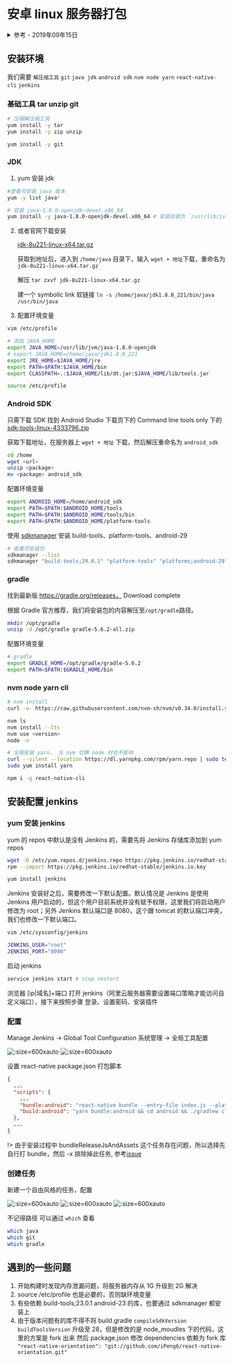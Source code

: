 # 安卓 linux 服务器打包

<details>
<summary>参考 - 2019年09年15日</summary>

- [Linux 服务器搭建 Jenkins 自动化打包](https://fenglincanyi.github.io/2018/02/28/Linux服务器搭建Jenkins自动化打包/)

</details>

## 安装环境

我们需要 `解压缩工具` `git` `java jdk` `android sdk` `nvm node yarn` `react-native-cli` `jenkins`

### 基础工具 tar unzip git

```bash
# 压缩解压缩工具
yum install -y tar
yum install -y zip unzip

yum install -y git
```

### JDK

1. yum 安装 jdk

```bash
#查看可安装 java 版本
yum -y list java*

# 安装 java-1.8.0-openjdk-devel.x86_64
yum install -y java-1.8.0-openjdk-devel.x86_64 # 安装目录为 `/usr/lib/jvm`
```

2. 或者官网下载安装

   [jdk-8u221-linux-x64.tar.gz](https://www.oracle.com/technetwork/java/javase/downloads/jdk8-downloads-2133151.html)

   获取到地址后，进入到 `/home/java` 目录下，输入 `wget + 地址`下载，重命名为 `jdk-8u221-linux-x64.tar.gz`

   解压 `tar zxvf jdk-8u221-linux-x64.tar.gz`

   建一个 symbolic link 软链接 `ln -s /home/java/jdk1.8.0_221/bin/java /usr/bin/java`

3. 配置环境变量

```bash
vim /etc/profile

# 添加 JAVA_HOME
export JAVA_HOME=/usr/lib/jvm/java-1.8.0-openjdk
# export JAVA_HOME=/home/java/jdk1.8.0_221
export JRE_HOME=$JAVA_HOME/jre
export PATH=$PATH:$JAVA_HOME/bin
export CLASSPATH=.:$JAVA_HOME/lib/dt.jar:$JAVA_HOME/lib/tools.jar

source /etc/profile
```

### Android SDK

只需下载 SDK 找到 Android Studio 下载页下的 Command line tools only 下的 [sdk-tools-linux-4333796.zip](https://developer.android.com/studio#downloads)

获取下载地址，在服务器上 `wget + 地址` 下载，然后解压重命名为 `android_sdk`

```bash
cd /home
wget <url>
unzip <package>
mv <package> android_sdk
```

配置环境变量

```bash
export ANDROID_HOME=/home/android_sdk
export PATH=$PATH:$ANDROID_HOME/tools
export PATH=$PATH:$ANDROID_HOME/tools/bin
export PATH=$PATH:$ANDROID_HOME/platform-tools
```

使用 [sdkmanager](https://developer.android.com/studio/command-line/sdkmanager) 安装 build-tools、platform-tools、android-29

```bash
# 查看可安装包
sdkmanager --list
sdkmanager "build-tools;29.0.1" "platform-tools" "platforms;android-29"
```

### gradle

找到最新版 https://gradle.org/releases， Download complete

根据 Gradle 官方推荐，我们将安装包的内容解压至`/opt/gradle`路径。

```bash
mkdir /opt/gradle
unzip -d /opt/gradle gradle-5.6.2-all.zip
```

配置环境变量

```bash
# gradle
export GRADLE_HOME=/opt/gradle/gradle-5.6.2
export PATH=$PATH:$GRADLE_HOME/bin
```

### nvm node yarn cli

```bash
# nvm install
curl -o- https://raw.githubusercontent.com/nvm-sh/nvm/v0.34.0/install.sh | bash

nvm ls
nvm install --lts
nvm use <version>
node -v

# 全局安装 yarn， 当 nvm 切换 node 时也不影响
curl --silent --location https://dl.yarnpkg.com/rpm/yarn.repo | sudo tee /etc/yum.repos.d/yarn.repo
sudo yum install yarn

npm i -g react-native-cli
```

## 安装配置 jenkins

### yum 安装 jenkins

yum 的 repos 中默认是没有 Jenkins 的，需要先将 Jenkins 存储库添加到 yum repos

```bash
wget -O /etc/yum.repos.d/jenkins.repo https://pkg.jenkins.io/redhat-stable/jenkins.repo
rpm --import https://pkg.jenkins.io/redhat-stable/jenkins.io.key

yum install jenkins
```

Jenkins 安装好之后，需要修改一下默认配置。默认情况是 Jenkins 是使用 Jenkins 用户启动的，但这个用户目前系统并没有赋予权限，这里我们将启动用户修改为 root；另外 Jenkins 默认端口是 8080，这个跟 tomcat 的默认端口冲突，我们也修改一下默认端口。

```bash
vim /etc/sysconfig/jenkins

JENKINS_USER="root"
JENKINS_PORT="8090"
```

启动 jenkins

```bash
service jenkins start # stop restart
```

浏览器 [ip|域名]+端口 打开 jenkins（阿里云服务器需要设置端口策略才能访问自定义端口），接下来按照步骤 登录、设置密码、安装插件

### 配置

Manage Jenkins -> Global Tool Configuration 系统管理 -> 全局工具配置

![](img/jenkins_jdk.jpg ':size=600xauto')
![](img/jenkins_git_gradle.jpg ':size=600xauto')

设置 react-native package.json 打包脚本

```json
{
  ...
  "scripts": {
    ...
    "bundle:android": "react-native bundle --entry-file index.js --platform android --dev false --bundle-output ./android/app/src/main/assets/index.android.bundle",
    "build:android": "yarn bundle:android && cd android && ./gradlew clean --stacktrace && ./gradlew assembleRelease -x bundleReleaseJsAndAssets --stacktrace"
  },
  ...
}
```

!> 由于安装过程中 bundleReleaseJsAndAssets 这个任务存在问题，所以选择先自行打 bundle，然后 -x 排除掉此任务, 参考[issue](https://stackoverflow.com/questions/49513047/react-native-assemblerelease-fails-for-task-appbundlereleasejsandassets)

### 创建任务

新建一个自由风格的任务，配置

![](img/jenkins_task_git.jpg ':size=600xauto')
![](img/jenkins_task_build.jpg ':size=600xauto')
![](img/jenkins_task_after.jpg ':size=600xauto')

不记得路径 可以通过 `which` 查看

```bash
which java
which git
which gradle
```

## 遇到的一些问题

1. 开始构建时发现内存泄漏问题，将服务器内存从 1G 升级到 2G 解决
2. source /etc/profile 也是必要的，否则缺环境变量
3. 有些依赖 build-tools;23.0.1 android-23 的库，也要通过 sdkmanager 都安装上
4. 由于版本问题有的库不得不将 build.gradle `compileSdkVersion` `buildToolsVersion` 升级至 28，但是修改的是 node_moudles 下的代码，这里的方案是 fork 出来
   然后 package.json 修改 dependencies 依赖为 fork 库 `"react-native-orientation": "git://github.com/iPeng6/react-native-orientation.git"`

